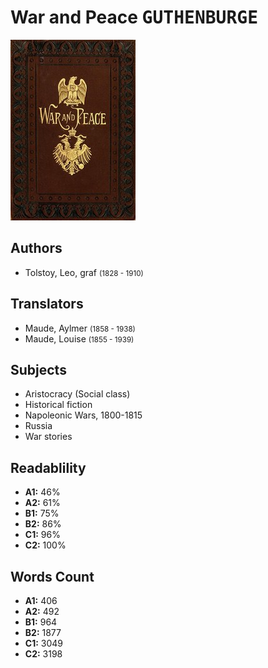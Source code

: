 # War and Peace <kbd>GUTHENBURGE</kbd>

![](./cover.medium.jpg "")

## Authors


 - Tolstoy, Leo, graf <small>(1828 - 1910)</small>

## Translators


 - Maude, Aylmer <small>(1858 - 1938)</small>
 - Maude, Louise <small>(1855 - 1939)</small>

## Subjects


 - Aristocracy (Social class)
 - Historical fiction
 - Napoleonic Wars, 1800-1815
 - Russia
 - War stories

## Readablility


 - **A1:** 46%
 - **A2:** 61%
 - **B1:** 75%
 - **B2:** 86%
 - **C1:** 96%
 - **C2:** 100%

## Words Count


 - **A1:** 406
 - **A2:** 492
 - **B1:** 964
 - **B2:** 1877
 - **C1:** 3049
 - **C2:** 3198
